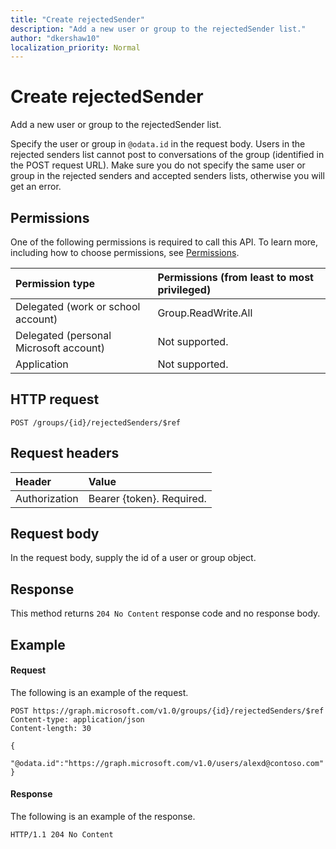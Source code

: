 ```yaml
---
title: "Create rejectedSender"
description: "Add a new user or group to the rejectedSender list."
author: "dkershaw10"
localization_priority: Normal
---
```


# Create rejectedSender
Add a new user or group to the rejectedSender list.

Specify the user or group in `@odata.id` in the request body. Users in the rejected senders list cannot post to conversations of the group (identified in the POST request URL). Make sure you do not specify the same user or group in the rejected senders and accepted senders lists, otherwise you will get an error.

## Permissions
One of the following permissions is required to call this API. To learn more, including how to choose permissions, see [Permissions](/graph/permissions-reference).

|Permission type      | Permissions (from least to most privileged)              |
|:--------------------|:---------------------------------------------------------|
|Delegated (work or school account) | Group.ReadWrite.All    |
|Delegated (personal Microsoft account) | Not supported.    |
|Application | Not supported. |

## HTTP request
<!-- { "blockType": "ignored" } -->
```http
POST /groups/{id}/rejectedSenders/$ref
```
## Request headers
| Header       | Value |
|:---------------|:--------|
| Authorization  | Bearer {token}. Required.  |

## Request body
In the request body, supply the id of a user or group object.

## Response
This method returns `204 No Content` response code and no response body.

## Example
#### Request
The following is an example of the request.
<!-- {
  "blockType": "request",
  "name": "create_directoryobject_from_group"
}-->
```http
POST https://graph.microsoft.com/v1.0/groups/{id}/rejectedSenders/$ref
Content-type: application/json
Content-length: 30

{
  "@odata.id":"https://graph.microsoft.com/v1.0/users/alexd@contoso.com"
}
```
#### Response
The following is an example of the response.
<!-- {
  "blockType": "response",
  "truncated": true
} -->
```http
HTTP/1.1 204 No Content
```

<!-- uuid: 8fcb5dbc-d5aa-4681-8e31-b001d5168d79
2015-10-25 14:57:30 UTC -->
<!-- {
  "type": "#page.annotation",
  "description": "Create rejectedSender",
  "keywords": "",
  "section": "documentation",
  "tocPath": ""
}-->

